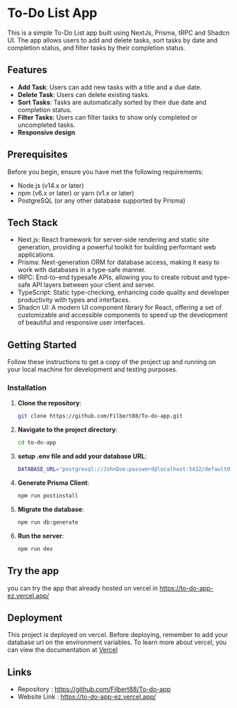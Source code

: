 # To-Do List App

This is a simple To-Do List app built using NextJs, Prisma, tRPC and Shadcn UI. The app allows users to add and delete tasks, sort tasks by date and completion status, and filter tasks by their completion status.

## Features

- **Add Task**: Users can add new tasks with a title and a due date.
- **Delete Task**: Users can delete existing tasks.
- **Sort Tasks**: Tasks are automatically sorted by their due date and completion status.
- **Filter Tasks**: Users can filter tasks to show only completed or uncompleted tasks.
- **Responsive design**

## Prerequisites

Before you begin, ensure you have met the following requirements:
- Node.js (v14.x or later)
- npm (v6.x or later) or yarn (v1.x or later)
- PostgreSQL (or any other database supported by Prisma)

## Tech Stack
- Next.js: React framework for server-side rendering and static site generation, providing a powerful toolkit for building performant web applications.
- Prisma: Next-generation ORM for database access, making it easy to work with databases in a type-safe manner.
- tRPC: End-to-end typesafe APIs, allowing you to create robust and type-safe API layers between your client and server.
- TypeScript: Static type-checking, enhancing code quality and developer productivity with types and interfaces.
- Shadcn UI: A modern UI component library for React, offering a set of customizable and accessible components to speed up the development of beautiful and responsive user interfaces.

## Getting Started

Follow these instructions to get a copy of the project up and running on your local machine for development and testing purposes.

### Installation

1. **Clone the repository**:
   ```bash
   git clone https://github.com/Filbert88/To-do-app.git
    ```
2. **Navigate to the project directory**:
    ```bash
    cd to-do-app
    ```
3. **setup .env file and add your database URL**:
    ```bash
   DATABASE_URL="postgresql://JohnDoe:password@localhost:5432/defaultdb"
    ```
4. **Generate Prisma Client**:
    ```bash
   npm run postinstall
    ```
5. **Migrate the database**:
    ```bash
   npm run db:generate
    ```
6. **Run the server**:
    ```bash
   npm run dev
    ```

## Try the app
you can try the app that already hosted on vercel in https://to-do-app-ez.vercel.app/ 

## Deployment
This project is deployed on vercel. Before deploying, remember to add your database url on the environment variables. To learn more about vercel, you can view the documentation at [Vercel](https://create.t3.gg/en/deployment/vercel)

## Links
- Repository : https://github.com/Filbert88/To-do-app
- Website Link : https://to-do-app-ez.vercel.app/

